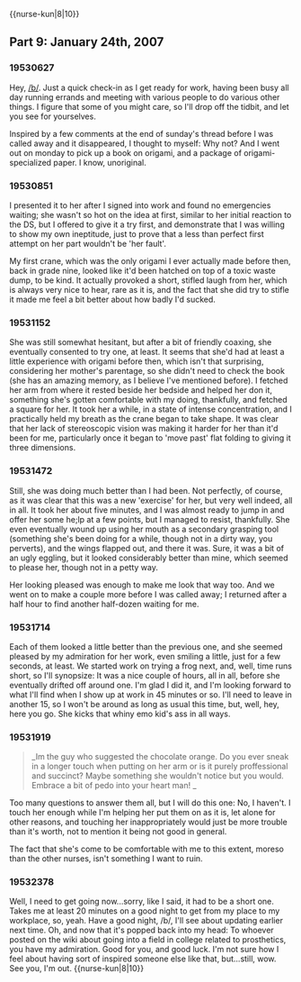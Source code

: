 {{nurse-kun|8|10}}

## Part 9: January 24th, 2007 ##


### 19530627 ###

Hey, [/b/](//b/). Just a quick check-in as I get ready for work, having been busy all day running errands and meeting with various people to do various other things. I figure that some of you might care, so I'll drop off the tidbit, and let you see for yourselves.

Inspired by a few comments at the end of sunday's thread before I was called away and it disappeared, I thought to myself: Why not? And I went out on monday to pick up a book on origami, and a package of origami-specialized paper. I know, unoriginal.

### 19530851 ###

I presented it to her after I signed into work and found no emergencies waiting; she wasn't so hot on the idea at first, similar to her initial reaction to the DS, but I offered to give it a try first, and demonstrate that I was willing to show my own ineptitude, just to prove that a less than perfect first attempt on her part wouldn't be 'her fault'.

My first crane, which was the only origami I ever actually made before then, back in grade nine, looked like it'd been hatched on top of a toxic waste dump, to be kind. It actually provoked a short, stifled laugh from her, which is always very nice to hear, rare as it is, and the fact that she did try to stifle it made me feel a bit better about how badly I'd sucked.

### 19531152 ###

She was still somewhat hesitant, but after a bit of friendly coaxing, she eventually consented to try one, at least. It seems that she'd had at least a little experience with origami before then, which isn't that surprising, considering her mother's parentage, so she didn't need to check the book (she has an amazing memory, as I believe I've mentioned before). I fetched her arm from where it rested beside her bedside and helped her don it, something she's gotten comfortable with my doing, thankfully, and fetched a square for her.
It took her a while, in a state of intense concentration, and I practically held my breath as the crane began to take shape. It was clear that her lack of stereoscopic vision was making it harder for her than it'd been for me, particularly once it began to 'move past' flat folding to giving it three dimensions.

### 19531472 ###

Still, she was doing much better than I had been. Not perfectly, of course, as it was clear that this was a new 'exercise' for her, but very well indeed, all in all. It took her about five minutes, and I was almost ready to jump in and offer her some he;lp at a few points, but I managed to resist, thankfully. She even eventually wound up using her mouth as a secondary grasping tool (something she's been doing for a while, though not in a dirty way, you perverts), and the wings flapped out, and there it was. Sure, it was a bit of an ugly eggling, but it looked considerably better than mine, which seemed to please her, though not in a petty way.

Her looking pleased was enough to make me look that way too. And we went on to make a couple more before I was called away; I returned after a half hour to find another half-dozen waiting for me.

### 19531714 ###

Each of them looked a little better than the previous one, and she seemed pleased by my admiration for her work, even smiling a little, just for a few seconds, at least. We started work on trying a frog next, and, well, time runs short, so I'll synopsize: It was a nice couple of hours, all in all, before she eventually drifted off around one. I'm glad I did it, and I'm looking forward to what I'll find when I show up at work in 45 minutes or so. I'll need to leave in another 15, so I won't be around as long as usual this time, but, well, hey, here you go. She kicks that whiny emo kid's ass in all ways.

### 19531919 ###

> _Im the guy who suggested the chocolate orange. Do you ever sneak in a longer touch when putting on her arm or is it purely proffessional and succinct? Maybe something she wouldn't notice but you would. Embrace a bit of pedo into your heart man! _

Too many questions to answer them all, but I will do this one: No, I haven't. I touch her enough while I'm helping her put them on as it is, let alone for other reasons, and touching her inappropriately would just be more trouble than it's worth, not to mention it being not good in general.

The fact that she's come to be comfortable with me to this extent, moreso than the other nurses, isn't something I want to ruin.

### 19532378 ###

Well, I need to get going now...sorry, like I said, it had to be a short one. Takes me at least 20 minutes on a good night to get from my place to my workplace, so, yeah. Have a good night, /b/, I'll see about updating earlier next time. Oh, and now that it's popped back into my head: To whoever posted on the wiki about going into a field in college related to prosthetics, you have my admiration. Good for you, and good luck. I'm not sure how I feel about having sort of inspired someone else like that, but...still, wow.
See you, I'm out.
{{nurse-kun|8|10}}
